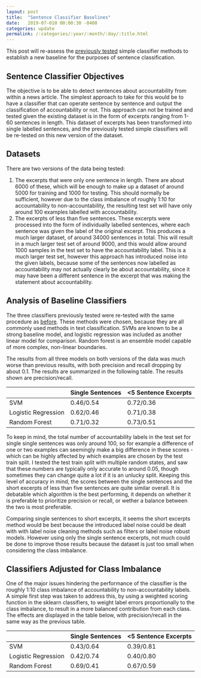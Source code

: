 ```yaml
---
layout: post
title:  "Sentence Classifier Baselines"
date:   2019-07-010 00:00:30 -0400
categories: update
permalink: /:categories/:year/:month/:day/:title.html
---
```


This post will re-assess the [previously tested](https://anjapago.github.io/AnalyzeAccountability/update/2019/06/05/binary-classifier.html) simple classifier methods to establish a new baseline for the purposes of sentence classification.

## Sentence Classifier Objectives

The objective is to be able to detect sentences about accountability from within a news article. The simplest approach to take for this would be to have a classifier that can operate sentence by sentence and output the classification of accountability or not. This approach can not be trained and tested given the existing dataset is in the form of excerpts ranging from 1-60 sentences in length. This dataset of excerpts has been transformed into single labelled sentences, and the previously tested simple classifiers will be re-tested on this new version of the dataset.

## Datasets

There are two versions of the data being tested:

1) The excerpts that were only one sentence in length. There are about 6000 of these, which will be enough to make up a dataset of around 5000 for training and 1000 for testing. This should normally be sufficient, however due to the class imbalance of roughly 1:10 for accountability to non-accountability, the resulting test set will have only around 100 examples labelled with accountability.
2) The excerpts of less than five sentences. These excerpts were processed into the form of individually labelled sentences, where each sentence was given the label of the original excerpt. This produces a much larger dataset, of around 34000 sentences in total. This will result in a much larger test set of around 9000, and this would allow around 1000 samples in the test set to have the accountability label. This is a much larger test set, however this approach has introduced noise into the given labels, because some of the sentences now labelled as accountability may not actually clearly be about accountability, since it may have been a different sentence in the excerpt that was making the statement about accountability.


## Analysis of Baseline Classifiers

The three classifiers previously tested were re-tested with the same procedure as [before](https://anjapago.github.io/AnalyzeAccountability/update/2019/06/05/binary-classifier.html). These methods were chosen, because they are all commonly used methods in text classification. SVMs are known to be a strong baseline model, and logistic regression was included as another linear model for comparison. Random forest is an ensemble model capable of more complex, non-linear boundaries.

The results from all three models on both versions of the data was much worse than previous results, with both precision and recall dropping by about 0.1. The results are summarized in the following table. The results shown are precision/recall.

|   	| Single Sentences	| <5 Sentence Excerpts	|
|---	|---	|---	|
| SVM	| 0.46/0.54	| 0.72/0.36	|
| Logistic Regression	| 0.62/0.46	|  0.71/0.38	|
| Random Forest	| 0.71/0.32 | 0.73/0.51 |

To keep in mind, the total number of accountability labels in the test set for single single sentences was only around 100, so for example a difference of one or two examples can seemingly make a big difference in these scores - which can be highly affected by which examples are chosen by the test train split. I tested the test train split with multiple random states, and saw that these numbers are typically only accurate to around 0.05, though sometimes they can change quite a lot if it is an unlucky split. Keeping this level of accuracy in mind, the scores between the single sentences and the short excerpts of less than five sentences are quite similar overall. It is debatable which algorithm is the best performing, it depends on whether it is preferable to prioritize precision or recall, or wether a balance between the two is most preferable.

Comparing single sentences to short excerpts, it seems the short excerpts method would be best because the introduced label noise could be dealt with with label noise cleaning methods such as filters or label noise robust models. However using only the single sentence excerpts, not much could be done to improve those results because the dataset is just too small when considering the class imbalance.

## Classifiers Adjusted for Class Imbalance

One of the major issues hindering the performance of the classifier is the roughly 1:10 class imbalance of accountability to non-accountability labels. A simple first step was taken to address this, by using a weighted scoring function in the sklearn classifiers, to weight label errors proportionally to the class imbalance, to result in a more balanced contribution from each class. The effects are displayed in the table below, with precision/recall in the same way as the previous table.

|   	| Single Sentences	| <5 Sentence Excerpts	|
|---	|---	|---	|
| SVM	| 0.43/0.64	| 0.39/0.81	|
| Logistic Regression	| 0.42/0.74	|  0.40/0.80	|
| Random Forest	| 0.69/0.41 | 0.67/0.59 |
